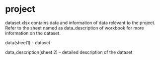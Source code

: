# project

dataset.xlsx contains data and information of data relevant to the project. Refer to the sheet named as data_description of workbook for more information on the dataset.
 
data(sheet1) - dataset

data_description(sheet 2) - detailed description of the dataset

